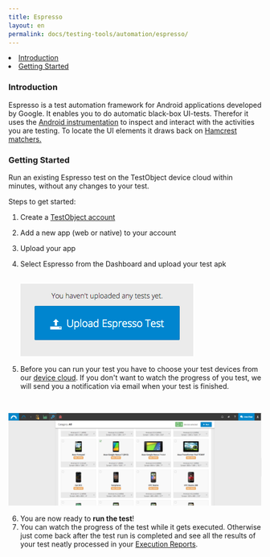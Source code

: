 ```yaml
---
title: Espresso
layout: en
permalink: docs/testing-tools/automation/espresso/
---
```


<!--links will go to tutorials-->
<li><a href="#introduction">Introduction</a></li>
<li><a href="#getting-started">Getting Started</a></li>



<h3 id="introduction">Introduction</h3>

Espresso is a test automation framework for Android applications developed by Google. It enables you to do automatic black-box UI-tests.  Therefor it uses the <a href="http://developer.android.com/reference/android/app/Instrumentation.html">Android instrumentation</a> to inspect and interact with the activities you are testing. To locate the UI elements it draws back on <a href="https://github.com/hamcrest">Hamcrest matchers.</a>

<h3 id="getting-started">Getting Started</h3>

Run an existing Espresso test on the TestObject device cloud within minutes, without any changes to your test. 

Steps to get started:

1. Create a <a href="https://app.testobject.com/signup" target="_blank">TestObject account</a>
2. Add a new app (web or native) to your account
3. Upload your app 
4. Select Espresso from the Dashboard and upload your test apk

    <br><img class="shadow zoom" src="/img/tools/automation/upload_espresso_test.png" alt="Upload Espresso Test"><br>

5. Before you can run your test you have to choose your test devices from our <a href="/docs/general-reference/devices/">device cloud</a>. If you don't want to watch the progress of you test, we will send you a notification via email when your test is finished.

    <br>
<img class="center shadow" src="/img/tools/automation/Automation_Device-Selection.png" alt="Select Devices">
<br>

6. You are now ready to **run the test**!
7. You can watch the progress of the test while it gets executed. Otherwise just come back after the test run is completed and see all the results of your test neatly processed in your <a href="/docs/testing-tools/automation/reporting/">Execution Reports</a>.



